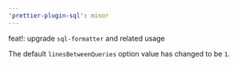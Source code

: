 ```yaml
---
'prettier-plugin-sql': minor
---
```


feat!: upgrade `sql-formatter` and related usage

The default `linesBetweenQueries` option value has changed to be `1`.
